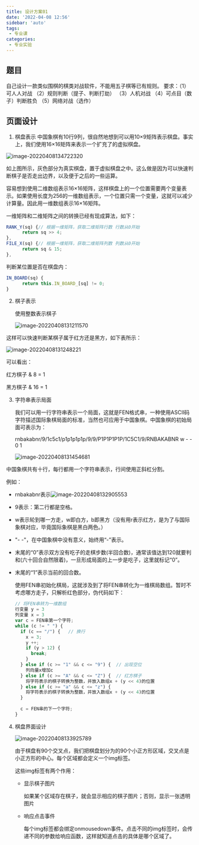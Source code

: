 ```yaml
---
title: 设计方案01
date: '2022-04-08 12:56'
sidebar: 'auto'
tags:
 - 专业课
categories:
 - 专业实验
---
```


## 题目

自己设计一款类似围棋的棋类对战软件，不能用五子棋等已有规则。
要求：（1）可人人对战
（2）规则判断（提子、判断打劫）
（3）人机对战
（4）可点目（数子）判断胜负
（5）网络对战（选作）

## 页面设计

1. 棋盘表示
中国象棋有10行9列，很自然地想到可以用10×9矩阵表示棋盘。事实上，我们使用16×16矩阵来表示一个扩充了的虚拟棋盘。

![image-20220408134722320](./04_chess1.assets/image-20220408134722320.png)

如上图所示，灰色部分为真实棋盘，置于虚拟棋盘之中。这么做是因为可以快速判断棋子是否走出边界，以及便于之后的一些运算。

容易想到使用二维数组表示16×16矩阵，这样棋盘上的一个位置需要两个变量表示。如果使用长度为256的一维数组表示，一个位置只需一个变量，这就可以减少计算量。因此用一维数组表示16×16矩阵。

一维矩阵和二维矩阵之间的转换已经有现成算法，如下：

```javascript
RANK_Y(sq) {// 根据一维矩阵，获取二维矩阵行数 行数从0开始
      return sq >> 4;
},
FILE_X(sq) {// 根据一维矩阵，获取二维矩阵列数 列数从0开始
      return sq & 15;
},
```

判断某位置是否在棋盘内：

```js
IN_BOARD(sq) {
      return this.IN_BOARD_[sq] != 0;
}
```



2. 棋子表示

   使用整数表示棋子

   ![image-20220408131211570](./04_chess1.assets/image-20220408131211570.png)

这样可以快速判断某棋子属于红方还是黑方，如下表所示：

![image-20220408131248221](./04_chess1.assets/image-20220408131248221.png)

可以看出：

红方棋子 & 8 = 1

黑方棋子 & 16 = 1



3. 字符串表示局面

   我们可以用一行字符串表示一个局面，这就是FEN格式串，一种使用ASCII码字符描述国际象棋局面的标准，当然也可应用于中国象棋。中国象棋的初始局面可表示为：

   rnbakabnr/9/1c5c1/p1p1p1p1p/9/9/P1P1P1P1P/1C5C1/9/RNBAKABNR w - - 0 1

   ![image-20220408131454681](./04_chess1.assets/image-20220408131454681.png)

中国象棋共有十行，每行都用一个字符串表示，行间使用正斜杠分割。

例如：

* rnbakabnr表示![image-20220408132905553](./04_chess1.assets/image-20220408132905553.png)

* 9表示：第二行都是空格。

* w表示轮到哪一方走，w即白方，b即黑方（没有用r表示红方，是为了与国际象棋对应，毕竟国际象棋是黑白两色。）

* "- -"，在中国象棋中没有意义，始终用“-”表示。

* 末尾的“0”表示双方没有吃子的走棋步数(半回合数)，通常该值达到120就要判和(六十回合自然限着)，一旦形成局面的上一步是吃子，这里就标记“0”。

* 末尾的“1”表示当前的回合数。

  使用FEN串初始化棋局，这就涉及到了将FEN串转化为一维棋局数组。暂时不考虑哪方走子，只解析红色部分，伪代码如下：

  ```javascript
  // 将FEN串转为一维数组
  行变量 y = 3
  列变量 x = 3
  var c = FEN串第一个字符;
  while (c != " ") {
    if (c == "/") {   // 换行
      x = 3;
      y ++;
      if (y > 12) {
        break;
      }
    } else if (c >= "1" && c <= "9") {  // 出现空位
      列向量x增加c
    } else if (c >= "A" && c <= "Z") {  // 红方棋子
      将字符表示的棋子转换为整数，并放入数组x + (y << 4)的位置
    } else if (c >= "a" && c <= "z") {
      将字符表示的棋子转换为整数，并放入数组x + (y << 4)的位置
    }
     
    c = FEN串的下一个字符;
  }
  ```

  

4. 棋盘界面设计

   ![image-20220408133925789](./04_chess1.assets/image-20220408133925789.png)

   由于棋盘有90个交叉点，我们把棋盘划分为的90个小正方形区域，交叉点是小正方形的中心。每个区域都会定义一个img标签。

   这些img标签有两个作用：

   * 显示棋子图片

     如果某个区域存在棋子，就会显示相应的棋子图片；否则，显示一张透明图片

   * 响应点击事件
   
     每个img标签都会绑定onmousedown事件。点击不同的img标签时，会传递不同的参数给响应函数，这样就知道点击的具体是哪个区域了。
